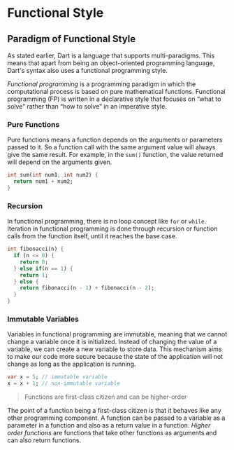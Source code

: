 # Functional Style

## Paradigm of Functional Style
As stated earlier, Dart is a language that supports multi-paradigms. This means that apart from being an object-oriented programming language, Dart's syntax also uses a functional programming style.

*Functional programming* is a programming paradigm in which the computational process is based on pure mathematical functions. Functional programming (FP) is written in a declarative style that focuses on “what to solve” rather than “how to solve” in an imperative style.

### Pure Functions
Pure functions means a function depends on the arguments or parameters passed to it. So a function call with the same argument value will always give the same result. For example, in the `sum()` function, the value returned will depend on the arguments given.

```dart
int sum(int num1, int num2) {
  return num1 + num2;
}
```

### Recursion
In functional programming, there is no loop concept like `for` or `while`. Iteration in functional programming is done through recursion or function calls from the function itself, until it reaches the base case.

```dart
int fibonacci(n) {
  if (n <= 0) {
    return 0;
  } else if(n == 1) {
    return 1;
  } else {
    return fibonacci(n - 1) + fibonacci(n - 2);
  }
}
```

### Immutable Variables
Variables in functional programming are immutable, meaning that we cannot change a variable once it is initialized. Instead of changing the value of a variable, we can create a new variable to store data. This mechanism aims to make our code more secure because the state of the application will not change as long as the application is running.

```dart
var x = 5; // immutable variable 
x = x + 1; // non-immutable variable
```

> Functions are first-class citizen and can be higher-order

The point of a function being a first-class citizen is that it behaves like any other programming component. A function can be passed to a variable as a parameter in a function and also as a return value in a function. *Higher order functions* are functions that take other functions as arguments and can also return functions.